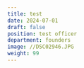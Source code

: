 ```yaml
---
title: test
date: 2024-07-01
draft: false
position: test officer
department: founders
image: //DSC02946.JPG
weight: 99
---
```

